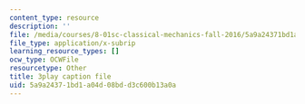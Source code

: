 ```yaml
---
content_type: resource
description: ''
file: /media/courses/8-01sc-classical-mechanics-fall-2016/5a9a24371bd1a04d08bdd3c600b13a0a_ZApVXJZF7pE.srt
file_type: application/x-subrip
learning_resource_types: []
ocw_type: OCWFile
resourcetype: Other
title: 3play caption file
uid: 5a9a2437-1bd1-a04d-08bd-d3c600b13a0a
---
```

